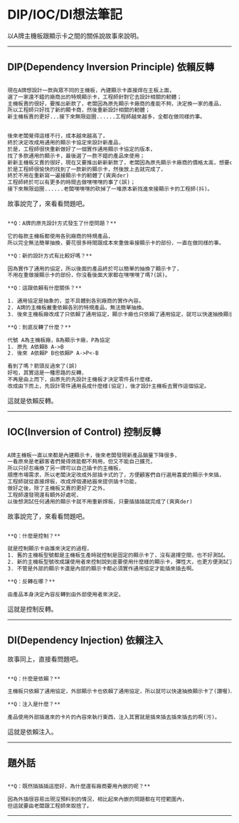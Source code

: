 #  DIP/IOC/DI想法筆記

  

以A牌主機板跟顯示卡之間的關係說故事來說明。

  
---
  

## DIP(Dependency Inversion Principle) 依賴反轉

  

```txt

現在A牌想設計一款與眾不同的主機板，內建顯示卡直接焊在主板上面，
選了一家還不錯的廠商出的特規顯示卡，工程師針對它去設計相關的軔體；
主機板賣的很好，要推出新款了，老闆因為原先顯示卡廠商的產能不夠，決定換一家的產品，
所以工程師只好找了新的顯卡商，然後重新設計相關的軔體；
新主機板賣的更好...接下來無限迴圈......工程師越來越多，全都在做同樣的事。

```

  

```txt

後來老闆覺得這樣不行，成本越來越高了，
終於決定改成用通用的顯示卡協定來設計新產品，
於是，工程師很快重新做好了一個實作通用顯示卡協定的版本，
找了多款通用的顯示卡，最後選了一款不錯的產品來使用；
新新主機板又賣的很好，現在又要推出新新新款了，老闆因為原先顯示卡廠商的價格太高，想要costdown，
於是工程師很愉快的找到了一款新的顯示卡，然後放上去就完成了，
終於不用在重新寫一遍接顯示卡的軔體了(爽爽der)
工程師終於可以有更多的時間去做嘿嘿嘿的事了(誤)；
接下來無限迴圈......老闆嘿嘿嘿的砍掉了一堆原本新找進來接顯示卡的工程師(抖)。

```


故事說完了，來看看問題吧。


```txt

**Q：A牌的原先設計方式發生了什麼問題？**

它的每款主機板都使用各別廠商的特規產品，
所以完全無法簡單抽換，要花很多時間跟成本來重做串接顯示卡的部份，一直在做同樣的事。

**Q：新的設計方式有比較好嗎？**

因為實作了通用的協定，所以後面的產品終於可以簡單的抽換了顯示卡了，
不用在重做接顯示卡的部份，你沒看後面大家都在嘿嘿嘿了嗎?(誤)。

**Q：這跟依賴有什麼關係？**

1. 通用協定是抽象的，並不具體到各別廠商的實作內容。
2. A牌的主機板嚴重依賴各別的特規產品，無法簡單抽換。
3. 後來主機板廠改成了只依賴了通用協定，顯示卡廠也只依賴了通用協定，就可以快速抽換顯示卡了(讚喔)。

**Q：到底反轉了什麼？**

代號 A為主機板廠，B為顯示卡廠，P為協定
1. 原先 A依賴B A->B
2. 後來 A依賴P B也依賴P A->P<-B

看到了嗎？箭頭反過來了(誤)
好啦，其實這是一種思路的反轉，
不再是由上而下，由原先的先設計主機板才決定零件長什麼樣，
改成由下而上，先設計零件通用長成什麼樣(協定)，後才設計主機板去實作這個協定。

```

  

這就是依賴反轉。

  

---

  

## IOC(Inversion of Control) 控制反轉

  

```txt

A牌主機板一直以來都是內建顯示卡，後來老闆發現新產品銷量下降很多，
一看原來是老顧客者們覺得效能都不夠用，但又不能自己擴充，
所以只好忍痛換了另一牌可以自己插卡的主機板，
順應市場需求，所以老闆決定改成外部插卡式的了，方便顧客們自行選用喜愛的顯示卡來插，
工程師就從直接焊板，改成焊個連結器來提供插卡功能，
做好之後，除了主機板又賣的更好了之外，
工程師還發現還有額外好處呢，
以後想測試任何通用的顯示卡就不用重新焊板，只要插插插就完成了(爽爽der)

```

  

故事說完了，來看看問題吧。

  

```txt

**Q：什麼是控制？**

就是控制顯示卡由誰來決定的過程，
1. 舊的主機板型號都是主機板生產時就控制是固定的顯示卡了，沒有選擇空間，也不好測試。
2. 新的主機板型號改成讓使用者來控制說到底要使用什麼樣的顯示卡，彈性大，也更方便測試了呢！(工程師認證)
3. 不管是外部的顯示卡還是內部的顯示卡都必須實作通用協定才能插來插去啊。

**Q：反轉在哪？**

由產品本身決定內容反轉到由外部使用者來決定。

```

  

這就是控制反轉。

  

---

  

## DI(Dependency Injection) 依賴注入

  

故事同上，直接看問題吧。

  

```txt

**Q：什麼是依賴？**

主機板只依賴了通用協定，外部顯示卡也依賴了通用協定，所以就可以快速抽換顯示卡了(讚喔)。

**Q：注入是什麼？**

產品使用外部插進來的卡片的內容來執行東西，注入其實就是插來插去插來插去的啊(污)。

```

  

這就是依賴注入。

  

---

  

## 題外話


```txt

**Q：既然插插插這麼好，為什麼還有廠商要用內嵌的呢？**

因為外插很容易出現沒預料到的情況，相比起來內嵌的問題都在可控範圍內，
但這就要由老闆跟工程師來取捨了。

```
---
